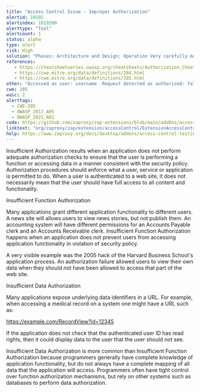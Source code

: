 ```yaml
---
title: "Access Control Issue - Improper Authorization"
alertid: 10102
alertindex: 1010200
alerttype: "Tool"
alertcount: 1
status: alpha
type: alert
risk: High
solution: "Phases: Architecture and Design; Operation Very carefully manage the setting, management, and handling of privileges. Explicitly manage trust zones in the software.  Phase: Architecture and Design\t Ensure that appropriate compartmentalization is built into the system design and that the compartmentalization serves to allow for and further reinforce privilege separation functionality. Architects and designers should rely on the principle of least privilege to decide when it is appropriate to use and to drop system privileges."
references:
   - https://cheatsheetseries.owasp.org/cheatsheets/Authorization_Cheat_Sheet.html
   - https://cwe.mitre.org/data/definitions/284.html
   - https://cwe.mitre.org/data/definitions/285.html
other: "Accessed as user: username  Request detected as authorized: false. The defined access rule for resource is that access should be: Allowed."
cwe: 205
wasc: 2
alerttags: 
  - CWE-205
  - OWASP_2017_A05
  - OWASP_2021_A01
code: https://github.com/zaproxy/zap-extensions/blob/main/addOns/accessControl/src/main/java/org/zaproxy/zap/extension/accessControl/ExtensionAccessControl.java
linktext: "org/zaproxy/zap/extension/accessControl/ExtensionAccessControl.java"
help: https://www.zaproxy.org/docs/desktop/addons/access-control-testing/#alerts
---
```

Insufficient Authorization results when an application does not perform adequate authorization checks to ensure that the user is performing a function or accessing data in a manner consistent with the security policy. Authorization procedures should enforce what a user, service or application is permitted to do. When a user is authenticated to a web site, it does not necessarily mean that the user should have full access to all content and functionality.

Insufficient Function Authorization

Many applications grant different application functionality to different users. A news site will allows users to view news stories, but not publish them. An accounting system will have different permissions for an Accounts Payable clerk and an Accounts Receivable clerk. Insufficient Function Authorization happens when an application does not prevent users from accessing application functionality in violation of security policy.

A very visible example was the 2005 hack of the Harvard Business School's application process. An authorization failure allowed users to view their own data when they should not have been allowed to access that part of the web site.
 
Insufficient Data Authorization

Many applications expose underlying data identifiers in a URL. For example, when accessing a medical record on a system one might have a URL such as:

https://example.com/RecordView?id=12345

If the application does not check that the authenticated user ID has read rights, then it could display data to the user that the user should not see.

Insufficient Data Authorization is more common than Insufficient Function Authorization because programmers generally have complete knowledge of application functionality, but do not always have a complete mapping of all data that the application will access. Programmers often have tight control over function authorization mechanisms, but rely on other systems such as databases to perform data authorization.
